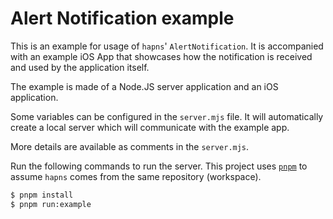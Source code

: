 # Alert Notification example

This is an example for usage of `hapns`' `AlertNotification`.
It is accompanied with an example iOS App that showcases how the notification is received and used by the application itself.

The example is made of a Node.JS server application and an iOS application.

Some variables can be configured in the `server.mjs` file. It will automatically create a local
server which will communicate with the example app.

More details are available as comments in the `server.mjs`.

Run the following commands to run the server. This project uses [`pnpm`](https://pnpm.io/) to assume `hapns` comes from the same repository (workspace).

```sh
$ pnpm install
$ pnpm run:example
```
